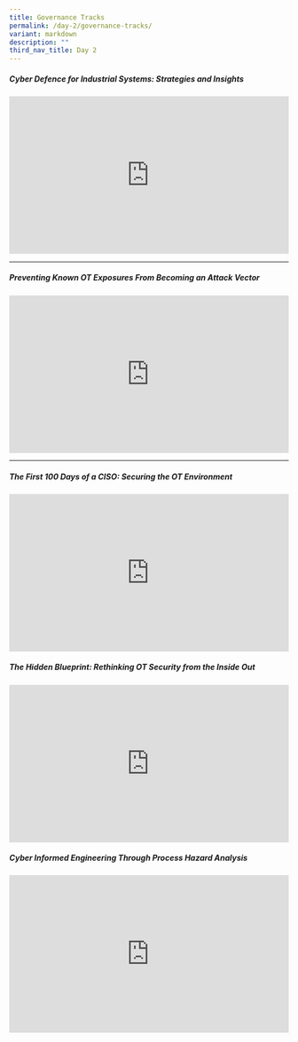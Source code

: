 ```yaml
---
title: Governance Tracks
permalink: /day-2/governance-tracks/
variant: markdown
description: ""
third_nav_title: Day 2
---
```

<h5><strong>Cyber Defence for Industrial Systems: Strategies and Insights 
</strong></h5>
<p></p>
<div class="video-container">
<iframe height="480" width="853" allowfullscreen="true" frameborder="0" src="https://www.youtube.com/embed/0Z9IVVpYnc8?si=DNqmQlwC_GTR9zXw"></iframe>
</div>
<p></p>

<hr>
<p></p>
<h5><strong>Preventing Known OT Exposures From Becoming an Attack Vector
</strong></h5>
<p></p>
<div class="video-container">
<iframe height="315" width="100%" allowfullscreen="true" frameborder="0" src="https://www.youtube.com/embed/wpe531WlSkA?si=2Vk1ITssru-hTksi"></iframe>
</div>
<hr>
<p></p>

<h5><strong>
The First 100 Days of a CISO: Securing the OT Environment
</strong></h5>
<p></p>
<div class="video-container">
<iframe height="315" width="560" allowfullscreen="true" frameborder="0" src="https://www.youtube.com/embed/7fBWJxfTqLg?si=3iMUiLnQHbKKaPIl"></iframe>
</div>
<p></p>

<h5><strong>The Hidden Blueprint: Rethinking OT Security from the Inside Out
</strong></h5>
<p></p>
<div class="video-container">
<iframe height="315" width="560" allowfullscreen="true" frameborder="0" src="https://www.youtube.com/embed/_MyB82RTmHI?si=tRBwDYLw3GTcpds1"></iframe>
</div>
<p></p>

<h5><strong>Cyber Informed Engineering Through Process Hazard Analysis
</strong></h5>
<p></p>
<div class="video-container">
<iframe height="315" width="560" allowfullscreen="true" frameborder="0" src="https://www.youtube.com/embed/bhhCpDSorB0?si=gQ741ZkCWZRBhUFg"></iframe>
</div>
<p></p>




<style type="text/css"> 
	    .video-container {
      position: relative;
      padding-bottom: 56.25%; /* 16:9 */
      height: 0;
    }
    .video-container iframe {
      position: absolute;
      top: 0;
      left: 0;
      width: 100%;
      height: 100%;
    }
	</style>